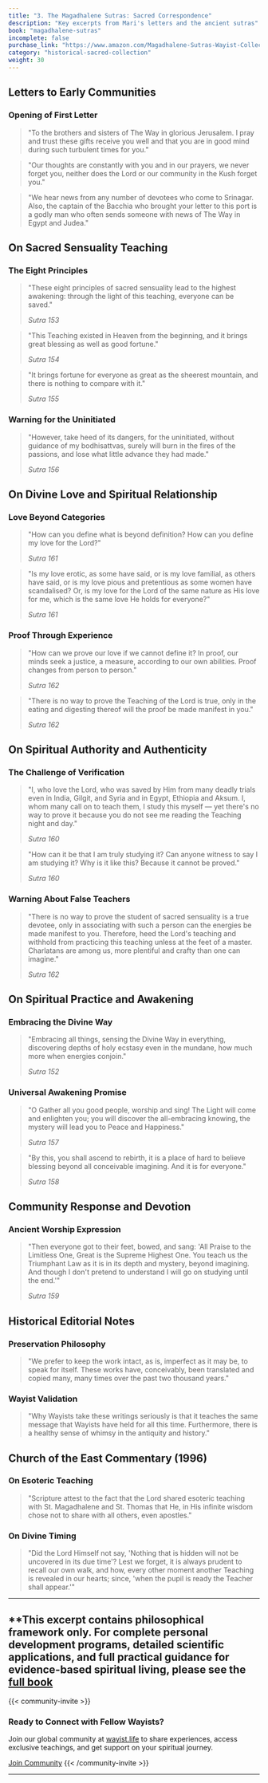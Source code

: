 ```yaml
---
title: "3. The Magadhalene Sutras: Sacred Correspondence"
description: "Key excerpts from Mari's letters and the ancient sutras"
book: "magadhalene-sutras"
incomplete: false
purchase_link: "https://www.amazon.com/Magadhalene-Sutras-Wayist-Collection-Iawo/dp/0987680064/"
category: "historical-sacred-collection"
weight: 30
---
```


## Letters to Early Communities

### Opening of First Letter

> "To the brothers and sisters of The Way in glorious Jerusalem. I pray and trust these gifts receive you well and that you are in good mind during such turbulent times for you."

> "Our thoughts are constantly with you and in our prayers, we never forget you, neither does the Lord or our community in the Kush forget you."

> "We hear news from any number of devotees who come to Srinagar. Also, the captain of the Bacchia who brought your letter to this port is a godly man who often sends someone with news of The Way in Egypt and Judea."

## On Sacred Sensuality Teaching

### The Eight Principles

> "These eight principles of sacred sensuality lead to the highest awakening: through the light of this teaching, everyone can be saved."
> 
> *Sutra 153*

> "This Teaching existed in Heaven from the beginning, and it brings great blessing as well as good fortune."
> 
> *Sutra 154*

> "It brings fortune for everyone as great as the sheerest mountain, and there is nothing to compare with it."
> 
> *Sutra 155*

### Warning for the Uninitiated

> "However, take heed of its dangers, for the uninitiated, without guidance of my bodhisattvas, surely will burn in the fires of the passions, and lose what little advance they had made."
> 
> *Sutra 156*

## On Divine Love and Spiritual Relationship

### Love Beyond Categories

> "How can you define what is beyond definition? How can you define my love for the Lord?"
> 
> *Sutra 161*

> "Is my love erotic, as some have said, or is my love familial, as others have said, or is my love pious and pretentious as some women have scandalised? Or, is my love for the Lord of the same nature as His love for me, which is the same love He holds for everyone?"
> 
> *Sutra 161*

### Proof Through Experience

> "How can we prove our love if we cannot define it? In proof, our minds seek a justice, a measure, according to our own abilities. Proof changes from person to person."
> 
> *Sutra 162*

> "There is no way to prove the Teaching of the Lord is true, only in the eating and digesting thereof will the proof be made manifest in you."
> 
> *Sutra 162*

## On Spiritual Authority and Authenticity

### The Challenge of Verification

> "I, who love the Lord, who was saved by Him from many deadly trials even in India, Gilgit, and Syria and in Egypt, Ethiopia and Aksum. I, whom many call on to teach them, I study this myself — yet there's no way to prove it because you do not see me reading the Teaching night and day."
> 
> *Sutra 160*

> "How can it be that I am truly studying it? Can anyone witness to say I am studying it? Why is it like this? Because it cannot be proved."
> 
> *Sutra 160*

### Warning About False Teachers

> "There is no way to prove the student of sacred sensuality is a true devotee, only in associating with such a person can the energies be made manifest to you. Therefore, heed the Lord's teaching and withhold from practicing this teaching unless at the feet of a master. Charlatans are among us, more plentiful and crafty than one can imagine."
> 
> *Sutra 162*

## On Spiritual Practice and Awakening

### Embracing the Divine Way

> "Embracing all things, sensing the Divine Way in everything, discovering depths of holy ecstasy even in the mundane, how much more when energies conjoin."
> 
> *Sutra 152*

### Universal Awakening Promise

> "O Gather all you good people, worship and sing! The Light will come and enlighten you; you will discover the all-embracing knowing, the mystery will lead you to Peace and Happiness."
> 
> *Sutra 157*

> "By this, you shall ascend to rebirth, it is a place of hard to believe blessing beyond all conceivable imagining. And it is for everyone."
> 
> *Sutra 158*

## Community Response and Devotion

### Ancient Worship Expression

> "Then everyone got to their feet, bowed, and sang: 'All Praise to the Limitless One, Great is the Supreme Highest One. You teach us the Triumphant Law as it is in its depth and mystery, beyond imagining. And though I don't pretend to understand I will go on studying until the end.'"
> 
> *Sutra 159*

## Historical Editorial Notes

### Preservation Philosophy

> "We prefer to keep the work intact, as is, imperfect as it may be, to speak for itself. These works have, conceivably, been translated and copied many, many times over the past two thousand years."

### Wayist Validation

> "Why Wayists take these writings seriously is that it teaches the same message that Wayists have held for all this time. Furthermore, there is a healthy sense of whimsy in the antiquity and history."

## Church of the East Commentary (1996)

### On Esoteric Teaching

> "Scripture attest to the fact that the Lord shared esoteric teaching with St. Magadhalene and St. Thomas that He, in His infinite wisdom chose not to share with all others, even apostles."

### On Divine Timing

> "Did the Lord Himself not say, 'Nothing that is hidden will not be uncovered in its due time'? Lest we forget, it is always prudent to recall our own walk, and how, every other moment another Teaching is revealed in our hearts; since, 'when the pupil is ready the Teacher shall appear.'"

---

**This excerpt contains philosophical framework only. For complete personal development programs, detailed scientific applications, and full practical guidance for evidence-based spiritual living, please see the [full book](https://www.amazon.com/Magadhalene-Sutras-Wayist-Collection-Iawo/dp/0987680064/)
---



{{< community-invite >}}
### Ready to Connect with Fellow Wayists?

Join our global community at [wayist.life](https://wayist.life) to share experiences, access exclusive teachings, and get support on your spiritual journey.

<a href="https://wayist.life" class="cta-button">Join Community</a>
{{< /community-invite >}}

---

